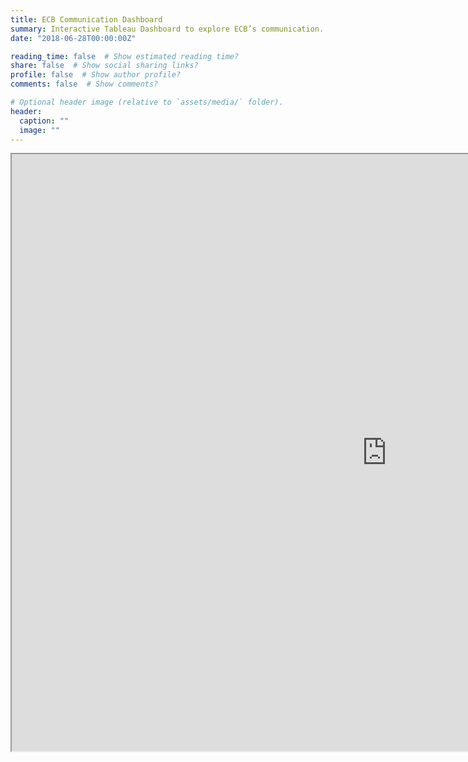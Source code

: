 ```yaml
---
title: ECB Communication Dashboard
summary: Interactive Tableau Dashboard to explore ECB’s communication.
date: "2018-06-28T00:00:00Z"

reading_time: false  # Show estimated reading time?
share: false  # Show social sharing links?
profile: false  # Show author profile?
comments: false  # Show comments?

# Optional header image (relative to `assets/media/` folder).
header:
  caption: ""
  image: ""
---
```

<iframe src="https://public.tableau.com/views/Sentiment_16587613685090/Dashboard1?:showVizHome=no&:embed=true"
 width="1200" height="955"></iframe>